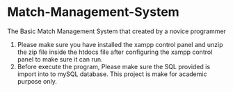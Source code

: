 # Match-Management-System
The Basic Match Management System that created by a novice programmer
1. Please make sure you have installed the xampp control panel and unzip the zip file inside the htdocs file after configuring the xampp control panel to make sure it can run.
2. Before execute the program, Please make sure the SQL provided is import into to mySQL database.
This project is make for academic purpose only.
